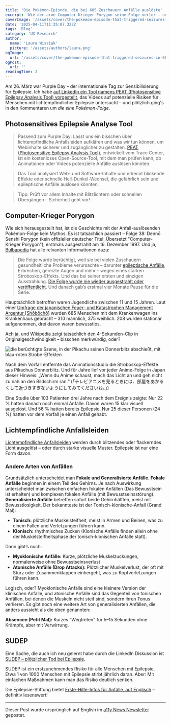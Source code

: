 ```yaml
---
title: 'Die Pokémon-Episode, die bei 685 Zuschauern Anfälle auslöste'
excerpt: 'Wie der arme Computer-Krieger Porygon seine Folge verlor – und warum Pikachus Donnerblitz-Animation verändert wurde. Am 26. März war Purple Day – der internationale Tag zur Sensibilisierung für Epilepsie. Ich habe auf LinkedIn ein Tool namens PEAT (Photosensitive Epilepsy Analysis Tool) vorgestellt, das ...'
coverImage: '/assets/cover/the-pokemon-episode-that-triggered-seizures-in-685-viewers/cover.png'
date: '2025-04-11T11:35:07.322Z'
tags: 'Blog'
category: 'UX Research'
author:
  name: 'Laura Wissiak'
  picture: '/assets/authors/laura.png'
ogImage:
  url: '/assets/cover/the-pokemon-episode-that-triggered-seizures-in-685-viewers/cover.png'
ogPost:
  url: ''
readingTime: 3
---
```


Am 26. März war Purple Day – der internationale Tag zur Sensibilisierung für Epilepsie. Ich habe [auf LinkedIn ein Tool namens PEAT (Photosensitive Epilepsy Analysis Tool) vorgestellt](https://www.linkedin.com/posts/laura-wissiak_in-light-of-purple-day-lets-sensitize-ourselves-activity-7310926103211053056-dJOy?utm_source=share&utm_medium=member_desktop&rcm=ACoAADJ4z20BXA0OIoT2wBhlMzd52HXCNNZlmmg), das Videos auf potenzielle Risiken für Menschen mit lichtempfindlicher Epilepsie untersucht – und plötzlich ging's in den Kommentaren um _die eine Pokémon-Folge_.

## Photosensitives Epilepsie Analyse Tool

> Passend zum Purple Day: Lasst uns ein bisschen über lichtempfindliche Anfallsleiden aufklären und was wir tun können, um Webinhalte sicherer und zugänglicher zu gestalten. [PEAT (Photosensitive Epilepsy Analysis Tool)](https://trace.umd.edu/peat/), entwickelt vom Trace Center, ist ein kostenloses Open-Source-Tool, mit dem man prüfen kann, ob Animationen oder Videos potenzielle Anfälle auslösen könnten.

> Das Tool analysiert Web- und Software-Inhalte und erkennt blinkende Effekte oder schnelle Hell-Dunkel-Wechsel, die gefährlich sein und epileptische Anfälle auslösen könnten.

> Tipp: Prüft vor allem Inhalte mit Blitzlichtern oder schnellen Übergängen – Sicherheit geht vor!

## Computer-Krieger Porygon

Wie sich herausgestellt hat, ist die Geschichte mit der Anfall-auslösenden Pokémon-Folge kein Mythos. Es ist tatsächlich passiert – Folge 38: Dennō Senshi Porygon (kein offizieller deutscher Titel. Übersetzt "Computer-Krieger Porygon"), erstmals ausgestrahlt am 16. Dezember 1997. Und ja, [Bulbapedia](https://bulbapedia.bulbagarden.net/wiki/EP038) hat alle relvanten Informationen dazu:

> Die Folge wurde berüchtigt, weil sie bei vielen Zuschauern gesundheitliche Probleme verursachte – darunter [epileptische Anfälle](<https://de.wikipedia.org/wiki/Photosensibilit%C3%A4t_(Neurologie)>), Erbrechen, gereizte Augen und mehr – wegen eines starken Stroboskop-Effekts. Und das bei seiner ersten und einzigen Ausstrahlung. [Die Folge wurde nie wieder ausgestrahlt oder veröffentlicht](https://bulbapedia.bulbagarden.net/wiki/Banned_episodes). Und danach gab’s erstmal vier Monate Pause für die Serie.

Hauptsächlich betroffen waren Jugendliche zwischen 11 und 15 Jahren. Laut einer [Umfrage der japanischen Feuer- und Katastrophen Management Argentur [Shōbōchō]](https://onlinelibrary.wiley.com/doi/abs/10.1111/j.1528-1157.1998.tb01334.x) wurden 685 Menschen mit dem Krankenwagen ins Krankenhaus gebracht – 310 männlich, 375 weiblich. 208 wurden stationär aufgenommen, drei davon waren bewusstlos.

Ach ja, und Wikipedia zeigt tatsächlich den 4-Sekunden-Clip in Originalgeschwindigkeit – bisschen merkwürdig, oder?

![die berüchtigte Szene, in der Pikachu seinen Donnerblitz abschießt, mit blau-roten Strobe-Effekten](/assets/cover/the-pokemon-episode-that-triggered-seizures-in-685-viewers/image-1.png)

Nach dem Vorfall entfernte das Animationsstudio die Stroboskop-Effekte aus Pikachus Donnerblitz. Und für Jahre lief vor jeder Anime-Folge in Japan dieser Hinweis:
„Wenn du Anime schaust, mach das Licht an und geh nicht zu nah an den Bildschirm ran.“ (「テレビアニメを見るときには、部屋をあかるくして近づきすぎないようにしてみてくださいね。」)

Eine Studie über 103 Patienten drei Jahre nach dem Ereignis zeigte: Nur 22 % hatten danach noch einmal Anfälle. Davon waren 15 klar visuell ausgelöst. Und 56 % hatten bereits Epilepsie. Nur 25 dieser Personen (24 %) hatten vor dem Vorfall je einen Anfall gehabt.

## Lichtempfindliche Anfallsleiden

[Lichtempfindliche Anfallsleiden](https://trace.umd.edu/information-about-photosensitive-seizure-disorders/) werden durch blitzendes oder flackerndes Licht ausgelöst – oder durch starke visuelle Muster. Epilepsie ist nur eine Form davon.

### Andere Arten von Anfällen

Grundsätzlich unterscheidet man **Fokale und Generalisierte Anfälle**. **Fokale Anfälle** beginnen in einem Teil des Gehirns. Je nach Auswirkung unterscheidet man zwischen einfachen fokalen Anfällen (Das Bewusstsein ist erhalten) und komplexen fokalen Anfälle (mit Bewusstseinsstörung). **Generalisierte Anfälle** betreffen sofort beide Gehirnhälften, meist mit Bewusstlosigkeit. Der bekannteste ist der Tonisch-klonische-Anfall (Grand Mal):

- **Tonisch:** plötzliche Muskelsteifheit, meist in Armen und Beinen, was zu einem Fallen und Verletzungen führen kann.
- **Klonisch:** rhythmisches Zucken (Klonische Anfälle finden allein ohne der Muskelsteifheitsphase der tonisch-klonischen Anfälle statt).

Dann gibt’s noch:

- **Myoklonische Anfälle:** Kurze, plötzliche Muskelzuckungen, normalerweise ohne Bewusstseinsverlust
- **Atonische Anfälle (Drop Attacks):** Plötzlicher Muskelverlust, der oft mit Sturz oder Zusammenklappen einhergeht, was zu Kopfverletzungen führen kann.

Logisch, oder? Myoklonische Anfälle sind eine kleinere Version der klinischen Anfälle, und atonische Anfälle sind das Gegenteil von tonischen Anfällen, bei denen die Muskeln nicht steif sind, sondern ihren Tonus verlieren. Es gibt noch eine weitere Art von generalisierten Anfällen, die anders aussieht als die oben genannten:

**Absencen (Petit Mal):** Kurzes "Wegtreten" für 5–15 Sekunden ohne Krämpfe, aber mit Verwirrung.

## SUDEP

Eine Sache, die auch ich neu gelernt habe durch die LinkedIn Diskussion ist [SUDEP – plötzlicher Tod bei Epilepsie](https://sudep.de/was-ist-sudep/).

SUDEP ist ein erstzunehmendes Risiko für alle Menschen mit Epilepsie. Etwa 1 von 1000 Menschen mit Epilepsie stirbt jährlich daran. Aber: Mit einfachen Maßnahmen kann man das Risiko deutlich senken.

Die Epilepsie-Stiftung bietet [Erste-Hilfe-Infos für Anfälle, auf Englisch](https://www.epilepsy.com/recognition) – definitiv lesenswert!

---

Dieser Post wurde ursprünglich auf English im [a11y News Newsletter](https://a11ynews.substack.com/p/the-pokemon-episode-that-triggered) gepostet.
